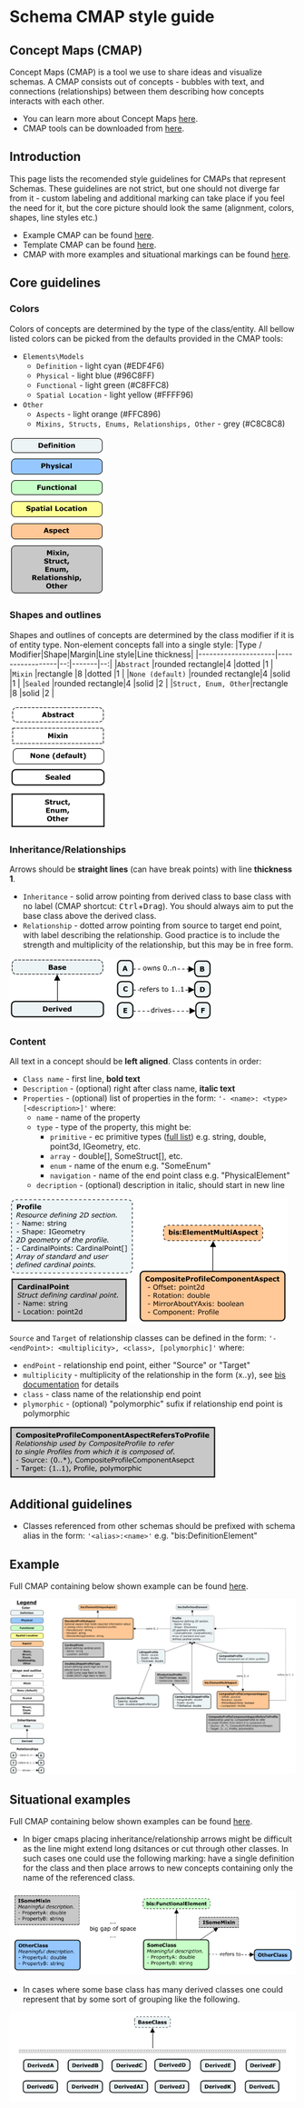 # **Schema CMAP style guide**

## **Concept Maps (CMAP)**
Concept Maps (CMAP) is a tool we use to share ideas and visualize schemas. A CMAP consists out of concepts - bubbles with text, and connections (relationships) between them describing how concepts interacts with each other.

- You can learn more about Concept Maps [here](https://cmap.ihmc.us/docs/learn.php).
- CMAP tools can be downloaded from [here](https://cmap.ihmc.us/cmaptools/cmaptools-download/).

## **Introduction**
This page lists the recomended style guidelines for CMAPs that represent Schemas. These guidelines are not strict, but one should not diverge far from it - custom labeling and additional marking can take place if you feel the need for it, but the core picture should look the same (alignment, colors, shapes, line styles etc.)

- Example CMAP can be found [here](.\cmap-example\example.cmap).
- Template CMAP can be found [here](.\cmap-example\template.cmap).
- CMAP with more examples and situational markings can be found [here](.\cmap-example\situational-markings.cmap).

## **Core guidelines**

### **Colors**
Colors of concepts are determined by the type of the class/entity. All bellow listed colors can be picked from the defaults provided in the CMAP tools:
- `Elements\Models`
  - `Definition` - light cyan (#EDF4F6)
  - `Physical` - light blue (#96C8FF)
  - `Functional` - light green (#C8FFC8)
  - `Spatial Location` - light yellow (#FFFF96)
- `Other`
  - `Aspects` - light orange (#FFC896)
  - `Mixins, Structs, Enums, Relationships, Other` - grey (#C8C8C8)

![Colors](.\cmap-example\media\colors.png)

### **Shapes and outlines**
Shapes and outlines of concepts are determined by the class modifier if it is of entity type. Non-element concepts fall into a single style:
|Type / Modifier|Shape|Margin|Line style|Line thickness|
|---------------------|-----------------|--:|-------|--:|
|`Abstract`           |rounded rectangle|4  |dotted |1  |
|`Mixin`              |rectangle        |8  |dotted |1  |
|`None (default)`     |rounded rectangle|4  |solid  |1  |
|`Sealed`             |rounded rectangle|4  |solid  |2  |
|`Struct, Enum, Other`|rectangle        |8  |solid  |2  |

![Shapes](.\cmap-example\media\shapes.png)

### **Inheritance/Relationships**
Arrows should be **straight lines** (can have break points) with line **thickness 1**.
- ``Inheritance`` - solid arrow pointing from derived class to base class with no label (CMAP shortcut: <kbd>Ctrl</kbd>+<kbd>Drag</kbd>). You should always aim to put the base class above the derived class.
- ``Relationship`` - dotted arrow pointing from source to target end point, with label describing the relationship. Good practice is to include the strength and multiplicity of the relationship, but this may be in free form.

![Inheritance/Relationships](.\cmap-example\media\relationships.png)

### **Content**
All text in a concept should be **left aligned**.
Class contents in order:
- ``Class name`` - first line, **bold text**
- ``Description`` - (optional) right after class name, **italic text**
- ``Properties`` - (optional) list of properties in the form: ``'- <name>: <type> [<description>]'`` where:
  - ``name`` - name of the property
  - ``type`` - type of the property, this might be:
    - `primitive` - ec primitive types ([full list](https://imodeljs.github.io/iModelJs-docs-output/bis/ec/primitive-types/)) e.g. string, double, point3d, IGeometry, etc.
    - `array` - double[], SomeStruct[], etc.
    - `enum` - name of the enum e.g. "SomeEnum"
    - `navigation` - name of the end point class e.g. "PhysicalElement"
  - ``decription`` - (optional) description in italic, should start in new line

![Content](.\cmap-example\media\content-elements.png)

``Source`` and ``Target`` of relationship classes can be defined in the form: ``'- <endPoint>: <multiplicity>, <class>, [polymorphic]'`` where:
- ``endPoint`` - relationship end point, either "Source" or "Target"
- ``multiplicity`` - multiplicity of the relationship in the form (x..y), see [bis documentation](https://imodeljs.github.io/iModelJs-docs-output/bis/ec/ec-relationship-class/#attributes) for details
- ``class`` - class name of the relationship end point
- ``plymorphic`` - (optional) "polymorphic" sufix if relationship end point is polymorphic

![Content](.\cmap-example\media\content-relationships.png)

## **Additional guidelines**
- Classes referenced from other schemas should be prefixed with schema alias in the form: ``'<alias>:<name>'`` e.g. "bis:DefinitionElement"

## **Example**
Full CMAP containing below shown example can be found [here](.\cmap-example\example.cmap).

![Example](.\cmap-example\media\example.png)

## **Situational examples**
Full CMAP containing below shown examples can be found [here](.\cmap-example\situational-example.cmap).

- In biger cmaps placing inheritance/relationship arrows might be
difficult as the line might extend long dsitances or cut through other classes.
In such cases one could use the following marking:
have a single definition for the class and then place arrows to new concepts
containing only the name of the referenced class.

![Situational](.\cmap-example\media\situational-gaps.png)

- In cases where some base class has many derived classes one could represent that by
some sort of grouping like the following.

![Situational](.\cmap-example\media\situational-inheritance.png)